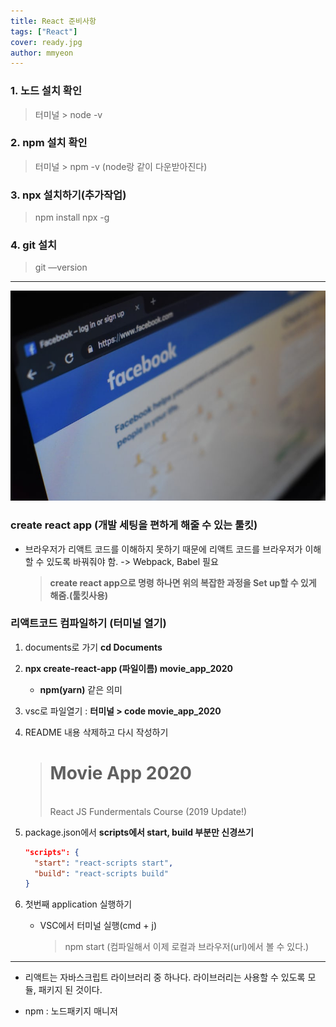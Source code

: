 ```yaml
---
title: React 준비사항
tags: ["React"]
cover: ready.jpg
author: mmyeon
---
```


### 1. 노드 설치 확인

> 터미널 > node -v

### 2. npm 설치 확인

> 터미널 > npm -v (node랑 같이 다운받아진다)

### 3. npx 설치하기(추가작업)

> npm install npx -g

### 4. git 설치

> git —version

---

<img src="./facebook.jpg">

### create react app (개발 세팅을 편하게 해줄 수 있는 툴킷)

- 브라우저가 리액트 코드를 이해하지 못하기 때문에 리액트 코드를 브라우저가 이해할 수 있도록 바꿔줘야 함. -> Webpack, Babel 필요
  > **create react app으로 명령 하나면 위의 복잡한 과정을 Set up할 수 있게 해줌.(툴킷사용)**

### 리액트코드 컴파일하기 (터미널 열기)

1. documents로 가기 **cd Documents**
2. **npx create-react-app (파일이름) movie_app_2020**
   - **npm(yarn)** 같은 의미
3. vsc로 파일열기 : **터미널 > code movie_app_2020**
4. README 내용 삭제하고 다시 작성하기

   > # Movie App 2020
   >
   > <br/>
   > React JS Fundermentals Course (2019 Update!)

5. package.json에서 **scripts에서 start, build 부분만 신경쓰기**

   ```json
   "scripts": {
     "start": "react-scripts start",
     "build": "react-scripts build"
   }
   ```

6. 첫번째 application 실행하기
   - VSC에서 터미널 실행(cmd + j)
     > npm start (컴파일해서 이제 로컬과 브라우저(url)에서 볼 수 있다.)

---

- 리액트는 자바스크립트 라이브러리 중 하나다. 라이브러리는 사용할 수 있도록 모듈, 패키지 된 것이다.

- npm : 노드패키지 매니저
